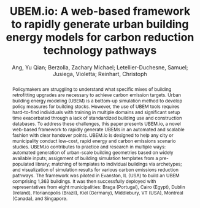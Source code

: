 ---
layout: technique
title: "UBEM.io: A web-based framework to rapidly generate urban building energy models for carbon reduction technology pathways"
classifications:
    system_type: "False"
    technique: "False"
    design_study: "False"
    evaluation: "False"
    data: "False"
    analysis: "True"
    generation: "False"
    curation_and_transformation: "False"
    management: "False"
    modeling: "True"
    urban_analysis: "True"
    visualization: "True"
    sunlight_access: "False"
    wind_ventilation: "False"
    view_impact: "False"
    energy: "True"
    damage_and_disaster_management: "False"
    climate: "False"
    sound: "False"
    property_cadastre: "False"
    other_use: "False"
    lookup: "False"
    browse: "True"
    locate: "False"
    explore: "False"
    identify: "True"
    compare: "True"
    summarize: "True"
    distribution: "True"
    trends: "False"
    outliers: "False"
    extremes: "False"
    features: "False"
    target_discovery: "True"
    target_access: "True"
    spatial_relation: "True"
    buildings: "True"
    streets: "False"
    nature: "False"
    uniform_discretization: "False"
    structural_subdivision: "True"
    univariate: "False"
    multivariate: "True"
    volumetric: "False"
    temporal: "False"
    sensing: "False"
    statistical: "False"
    simulation_based: "True"
    learning_based: "False"
    surveyed: "False"
    site: "True"
    block: "True"
    multi_block: "True"
    city: "True"
    va_wo_model: "False"
    post_model: "True"
    model_integrated: "False"
    assisted_models: "False"
    overlay: "True"
    embedded: "False"
    linked: "False"
    temporal_jx: "False"
    spatial_jx: "False"
    filter: "True"
    aggregate: "False"
    embed: "False"
    glyphs: "False"
    bar_charts: "True"
    scatterplots: "False"
    linegraphs: "False"
    matrix: "False"
    grid: "False"
    boxplot: "False"
    parallel_coordinates: "False"
    map_2d: "False"
    map_3d: "True"
    walking: "False"
    steering: "False"
    selection_based: "False"
    manipulation_based: "True"
    distortion: "False"
    ghosting: "False"
    culling: "False"
    birds_view: "False"
    multi_view: "False"
    assisted_steering: "False"
    other: "False"
    vr_cave: "False"
    ar: "False"
    desktop: "True"
    mobile: "False"
    case_study: "True"
    user_study: "False"
    statistical_evaluation: "False"
    expert_interviews: "True"
key: "KCQNVZIL"
item_type: "journalArticle"
publication_year: "2022"
author: "Ang, Yu Qian; Berzolla, Zachary Michael; Letellier-Duchesne, Samuel; Jusiega, Violetta; Reinhart, Christoph"
publication_title: "Sustainable Cities and Society"
isbn: "nan"
issn: "22106707"
doi: "10.1016/j.scs.2021.103534"
url_paper: "https://linkinghub.elsevier.com/retrieve/pii/S2210670721008003"
abstract_note: "nan"
date_added: "2023-01-30 00:36:59"
date_modified: "2023-01-30 00:36:59"
access_date: "2023-01-30 00:36:59"
pages: "103534"
num_pages: "nan"
issue: "nan"
volume: "77.0"
number_of_volumes: "nan"
journal_abbreviation: "Sustainable Cities and Society"
short_title: "UBEM.io"
series: "nan"
series_number: "nan"
series_text: "nan"
series_title: "nan"
publisher: "nan"
place: "nan"
language: "en"
rights: "nan"
type: "nan"
archive: "nan"
archive_location: "nan"
library_catalog: "DOI.org (Crossref)"
call_number: "nan"
extra: "nan"
notes: "nan"
link_attachments: "nan"
manual_tags: "nan"
automatic_tags: "nan"
editor: "nan"
series_editor: "nan"
translator: "nan"
contributor: "nan"
attorney_agent: "nan"
book_author: "nan"
cast_member: "nan"
commenter: "nan"
composer: "nan"
cosponsor: "nan"
counsel: "nan"
interviewer: "nan"
producer: "nan"
recipient: "nan"
reviewed_author: "nan"
scriptwriter: "nan"
words_by: "nan"
guest: "nan"
number: "nan"
edition: "nan"
running_time: "nan"
scale: "nan"
medium: "nan"
artwork_size: "nan"
filing_date: "nan"
application_number: "nan"
assignee: "nan"
issuing_authority: "nan"
country: "nan"
meeting_name: "nan"
conference_name: "nan"
court: "nan"
references: "nan"
reporter: "nan"
legal_status: "nan"
priority_numbers: "nan"
programming_language: "nan"
version: "nan"
system: "nan"
code: "nan"
code_number: "nan"
section: "nan"
session: "nan"
committee: "nan"
history: "nan"
legislative_body: "nan"
abstract: "Policymakers are struggling to understand what specific mixes of building retrofitting upgrades are necessary to achieve carbon emission targets. Urban building energy modeling (UBEM) is a bottom-up simulation method to develop policy measures for building stocks. However, the use of UBEM tools requires hard-to-find individuals with training in multiple domains and significant setup time exacerbated through a lack of standardized building use and construction databases. To address these challenges, this paper presents UBEM.io, a novel web-based framework to rapidly generate UBEMs in an automated and scalable fashion with clear handover points. UBEM.io is designed to help any city or municipality conduct low-cost, rapid energy and carbon emissions scenario studies. UBEM.io contributes to practice and research in multiple ways: automated generation of urban-scale building geometries based on widely available inputs; assignment of building simulation templates from a pre-populated library; matching of templates to individual buildings via archetypes; and visualization of simulation results for various carbon emissions reduction pathways. The framework was piloted in Evanston, IL (USA) to build an UBEM comprising 1,363 buildings. It was then successfully deployed with representatives from eight municipalities: Braga (Portugal), Cairo (Egypt), Dublin (Ireland), Florianopolis (Brazil), Kiel (Germany), Middlebury, VT (USA), Montreal (Canada), and Singapore."
---
